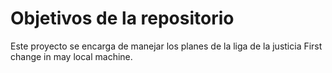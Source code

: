 # Objetivos de la repositorio

Este proyecto se encarga de manejar los planes de la liga de la justicia
First change in may local machine.
